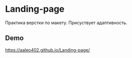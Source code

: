 # Landing-page
Практика верстки по макету. Присуствует адаптивность.

## Demo
https://aaleo402.github.io/Landing-page/
